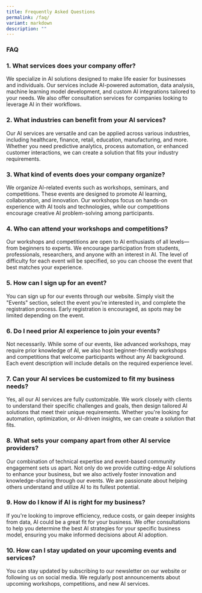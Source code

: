 ```yaml
---
title: Frequently Asked Questions
permalink: /faq/
variant: markdown
description: ""
---
```

### **FAQ**

### 1\. **What services does your company offer?**

We specialize in AI solutions designed to make life easier for businesses and individuals. Our services include AI-powered automation, data analysis, machine learning model development, and custom AI integrations tailored to your needs. We also offer consultation services for companies looking to leverage AI in their workflows.

### 2\. **What industries can benefit from your AI services?**

Our AI services are versatile and can be applied across various industries, including healthcare, finance, retail, education, manufacturing, and more. Whether you need predictive analytics, process automation, or enhanced customer interactions, we can create a solution that fits your industry requirements.

### 3\. **What kind of events does your company organize?**

We organize AI-related events such as workshops, seminars, and competitions. These events are designed to promote AI learning, collaboration, and innovation. Our workshops focus on hands-on experience with AI tools and technologies, while our competitions encourage creative AI problem-solving among participants.

### 4\. **Who can attend your workshops and competitions?**

Our workshops and competitions are open to AI enthusiasts of all levels—from beginners to experts. We encourage participation from students, professionals, researchers, and anyone with an interest in AI. The level of difficulty for each event will be specified, so you can choose the event that best matches your experience.

### 5\. **How can I sign up for an event?**

You can sign up for our events through our website. Simply visit the "Events" section, select the event you're interested in, and complete the registration process. Early registration is encouraged, as spots may be limited depending on the event.

### 6\. **Do I need prior AI experience to join your events?**

Not necessarily. While some of our events, like advanced workshops, may require prior knowledge of AI, we also host beginner-friendly workshops and competitions that welcome participants without any AI background. Each event description will include details on the required experience level.

### 7\. **Can your AI services be customized to fit my business needs?**

Yes, all our AI services are fully customizable. We work closely with clients to understand their specific challenges and goals, then design tailored AI solutions that meet their unique requirements. Whether you're looking for automation, optimization, or AI-driven insights, we can create a solution that fits.

### 8\. **What sets your company apart from other AI service providers?**

Our combination of technical expertise and event-based community engagement sets us apart. Not only do we provide cutting-edge AI solutions to enhance your business, but we also actively foster innovation and knowledge-sharing through our events. We are passionate about helping others understand and utilize AI to its fullest potential.

### 9\. **How do I know if AI is right for my business?**

If you're looking to improve efficiency, reduce costs, or gain deeper insights from data, AI could be a great fit for your business. We offer consultations to help you determine the best AI strategies for your specific business model, ensuring you make informed decisions about AI adoption.

### 10\. **How can I stay updated on your upcoming events and services?**

You can stay updated by subscribing to our newsletter on our website or following us on social media. We regularly post announcements about upcoming workshops, competitions, and new AI services.